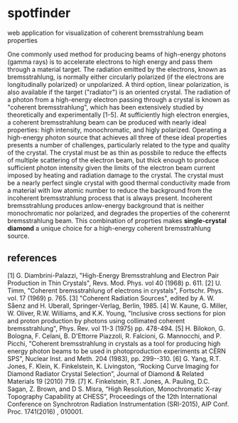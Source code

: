 # spotfinder
web application for visualization of coherent bremsstrahlung beam properties

One commonly used method for producing beams of high-energy photons (gamma rays) is to accelerate electrons to high energy and pass them through a material target. The radiation emitted by the electrons, known as bremsstrahlung, is normally either circularly polarized (if the electrons are longitudinally polarized) or unpolarized. A third option, linear polarization, is also available if the target ("radiator") is an oriented crystal. The radiation of a photon from a high-energy electron passing through a crystal is known as "coherent bremsstrahlung", which has been extensively studied by theoretically and experimentally [1-5]. At sufficiently high electron energies, a coherent bremsstrahlung beam can be produced with nearly ideal properties: high intensity, monochromatic, and higly polarized. Operating a high-energy photon source that achieves all three of these ideal properties presents a number of challenges, particularly related to the type and quality of the crystal. The crystal must be as thin as possbile to reduce the effects of multiple scattering of the electron beam, but thick enough to produce sufficient photon intensity given the limits of the electron beam current imposed by heating and radiation damage to the crystal. The crystal must be a nearly perfect single crystal with good thermal conductivity made from a material with low atomic number to reduce the background from the incoherent bremsstrahlung process that is always present. Incoherent bremsstrahlung produces anlow-energy background that is neither monochromatic nor polarized, and degrades the properties of the coherernt bremsstrahlung beam. This combination of proprties makes **single-crystal diamond** a unique choice for a high-energy coherent bremsstrahlung source.

## references ##
[1] G. Diambrini-Palazzi, "High-Energy Bremsstrahlung and Electron Pair Production in Thin Crystals", Revs. Mod. Phys. vol 40 (1968) p. 611.
[2] U. Timm, "Coherent bremsstrahlung of electrons in crystals", Fortschr. Phys. vol. 17 (1969) p. 765.
[3] "Coherent Radiation Sources", edited by A. W. Såenz and H. Uberall, Springer-Verlag, Berlin, 1985.
[4] W. Kaune, G. Miller, W. Oliver, R.W. Williams, and K.K. Young, "Inclusive cross sections for pion and proton production by photons using collimated coherent bremsstrahlung", Phys. Rev. vol 11-3 (1975) pp. 478-494.
[5] H. Bilokon, G. Bologna, F. Celani, B. D'Ettorre Piazzoli, R. Falcioni, G. Mannocchi, and P. Picchi, "Coherent bremsstrahlung in crystals as a tool for producing high energy photon beams to be used in photoproduction experiments at CERN SPS", Nuclear Inst. and Meth. 204 (1983), pp. 299--310.
[6] G. Yang, R.T. Jones, F. Klein, K. Finkelstein, K. Livingston, “Rocking Curve Imaging for Diamond Radiator Crystal Selection”, Journal of Diamond & Related Materials 19 (2010) 719.
[7] K. Finkelstein, R.T. Jones, A. Pauling, D.C. Sagan, Z. Brown, and D S. Misra, “High Resolution, Monochromatic X-ray Topography Capability at CHESS”, Proceedings of the 12th International Conference on Synchrotron Radiation Instrumentation (SRI-2015),  AIP Conf. Proc. 1741(2016) , 010001.
